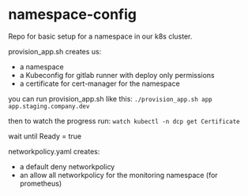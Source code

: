 # namespace-config
Repo for basic setup for a namespace in our k8s cluster.


provision_app.sh creates us:
* a namespace
* a Kubeconfig for gitlab runner with deploy only permissions
* a certificate for cert-manager for the namespace

you can run provision_app.sh like this:
`./provision_app.sh app app.staging.company.dev`

then to watch the progress run:
`watch kubectl -n dcp get Certificate`

wait until Ready = true

networkpolicy.yaml creates:
* a default deny networkpolicy
* an allow all networkpolicy for the monitoring namespace (for prometheus)
